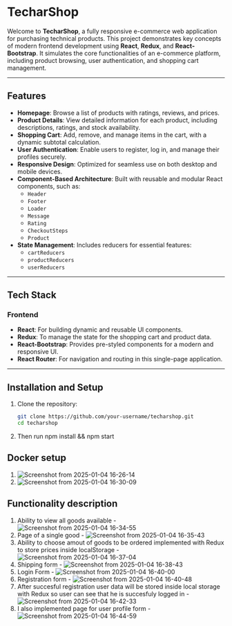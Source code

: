 # TecharShop

Welcome to **TecharShop**, a fully responsive e-commerce web application for purchasing technical products. This project demonstrates key concepts of modern frontend development using **React**, **Redux**, and **React-Bootstrap**. It simulates the core functionalities of an e-commerce platform, including product browsing, user authentication, and shopping cart management.

---

## Features

- **Homepage**: Browse a list of products with ratings, reviews, and prices.
- **Product Details**: View detailed information for each product, including descriptions, ratings, and stock availability.
- **Shopping Cart**: Add, remove, and manage items in the cart, with a dynamic subtotal calculation.
- **User Authentication**: Enable users to register, log in, and manage their profiles securely.
- **Responsive Design**: Optimized for seamless use on both desktop and mobile devices.
- **Component-Based Architecture**: Built with reusable and modular React components, such as:
  - `Header`
  - `Footer`
  - `Loader`
  - `Message`
  - `Rating`
  - `CheckoutSteps`
  - `Product`
- **State Management**: Includes reducers for essential features:
  - `cartReducers`
  - `productReducers`
  - `userReducers`

---

## Tech Stack

### Frontend
- **React**: For building dynamic and reusable UI components.
- **Redux**: To manage the state for the shopping cart and product data.
- **React-Bootstrap**: Provides pre-styled components for a modern and responsive UI.
- **React Router**: For navigation and routing in this single-page application.

---

## Installation and Setup

1. Clone the repository:
   ```bash
   git clone https://github.com/your-username/techarshop.git
   cd techarshop
2. Then run npm install && npm start


## Docker setup

1. ![Screenshot from 2025-01-04 16-26-14](https://github.com/user-attachments/assets/876b7e43-58fb-4efe-8e7f-bbbe68153727)
2. ![Screenshot from 2025-01-04 16-30-09](https://github.com/user-attachments/assets/79ef7b74-b79c-4644-bc6a-ea6f71130173)



## Functionality description

1. Ability to view all goods available - 
![Screenshot from 2025-01-04 16-34-55](https://github.com/user-attachments/assets/68842373-5d6e-44af-918c-23510ea5d834)
2. Page of a single good - ![Screenshot from 2025-01-04 16-35-43](https://github.com/user-attachments/assets/5a0dea4e-6246-45ce-94f3-9342a8557747)
3. Ability to choose amout of goods to be ordered implemented with Redux to store prices inside localStorage - ![Screenshot from 2025-01-04 16-37-04](https://github.com/user-attachments/assets/f3ed3ea1-31b5-4a7b-a7dd-e4b0aa5d0b13)
4. Shipping form - ![Screenshot from 2025-01-04 16-38-43](https://github.com/user-attachments/assets/e0bba5e7-dd03-489d-87b3-e424d759eedb)
5. Login Form - ![Screenshot from 2025-01-04 16-40-00](https://github.com/user-attachments/assets/de807b4a-eece-4ae6-8eb7-99ead163e8e5)
6. Registration form - ![Screenshot from 2025-01-04 16-40-48](https://github.com/user-attachments/assets/5d7cb388-32d9-46af-8dbe-a8251205f8b2)
7. After succesful registration user data will be stored inside local storage with Redux so user can see that he is succesfuly logged in - ![Screenshot from 2025-01-04 16-42-33](https://github.com/user-attachments/assets/55b41c18-1de9-4b20-8732-9375b40c78cf)
8. I also implemented page for user profile form - ![Screenshot from 2025-01-04 16-44-59](https://github.com/user-attachments/assets/6af187e8-71a9-4751-8152-3e48bc1b4b42)

